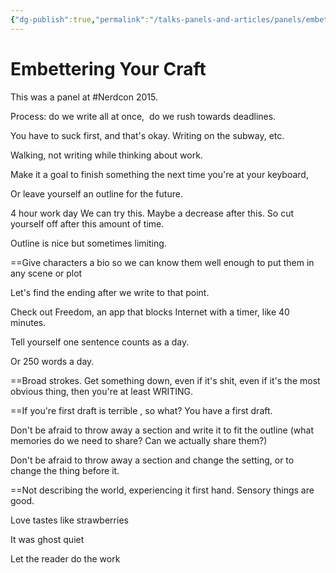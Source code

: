 ```yaml
---
{"dg-publish":true,"permalink":"/talks-panels-and-articles/panels/embettering-your-craft/","tags":["talks","creativity","writing","nerdcon"],"noteIcon":1}
---
```



# Embettering Your Craft

This was a panel at #Nerdcon 2015.

Process: do we write all at once,  do we rush towards deadlines.

You have to suck first, and that's okay.
Writing on the subway, etc.

Walking, not writing while thinking about work.

Make it a goal to finish something the next time you're at your keyboard,

Or leave yourself an outline for the future.

4 hour work day
We can try this. Maybe a decrease after this. So cut yourself off after this amount of time.

Outline is nice but sometimes limiting.

==Give characters a bio so we can know them well enough to put them in any scene or plot

Let's find the ending after we write to that point.


Check out Freedom, an app that blocks Internet with a timer, like 40 minutes.

Tell yourself one sentence counts as a day.

Or 250 words a day.

==Broad strokes. Get something down, even if it's shit, even if it's the most obvious thing, then you're at least WRITING.

==If you're first draft is terrible , so what? You have a first draft.

Don't be afraid to throw away a section and write it to fit the outline (what memories do we need to share? Can we actually share them?)

Don't be afraid to throw away a section and change the setting, or to change the thing before it.

==Not describing the world, experiencing it first hand. Sensory things are good.

Love tastes like strawberries

It was ghost quiet

Let the reader do the work